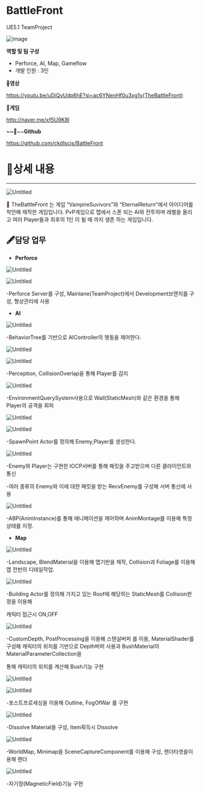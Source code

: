 # BattleFront
UE5.1 TeamProject

![image](https://github.com/ckdlscjs/BattleFront/assets/41976800/c95220f4-b9c7-4321-81fb-a268319fc99d)

**역할 및 팀 구성**
- Perforce, AI, Map, Gameflow
- 개발 인원 : 3인

~~📎~~**영상**

https://youtu.be/uDiQvUdp6hE?si=ac6YNenHf0u3xg1y(TheBattleFront)

📎**게임**

http://naver.me/xf5U9K8l

**~~**📎~~**Github**

https://github.com/ckdlscjs/BattleFront

# 📝상세 내용

---

![Untitled](https://prod-files-secure.s3.us-west-2.amazonaws.com/2c037e11-5d69-451f-8557-93550e6a2b52/16eab047-61d4-47c3-a63f-fe639303e322/Untitled.png)

<aside>
📢 TheBattleFront 는 게임 “VampireSuvivors”와 “EternalReturn”에서 아이디어를 착안해
제작한 게임입니다.
PvP게임으로 맵에서 스폰 되는 AI와 전투하며 레벨을 올리고 여러 Player들과
최후의 1인 이 될 때 까지 생존 하는 게임입니다.

</aside>

## 🖋️담당 업무

- **Perforce**

![Untitled](https://prod-files-secure.s3.us-west-2.amazonaws.com/2c037e11-5d69-451f-8557-93550e6a2b52/7b5033a9-1d5c-4843-a145-492a272be785/Untitled.png)

![Untitled](https://prod-files-secure.s3.us-west-2.amazonaws.com/2c037e11-5d69-451f-8557-93550e6a2b52/c795e2ec-7719-49bd-8a6a-8964699f58a2/Untitled.png)

-Perforce Server를 구성, Mainlane(TeamProject)에서 Development브랜치를 구성, 형상관리에 사용

- **AI**

![Untitled](https://prod-files-secure.s3.us-west-2.amazonaws.com/2c037e11-5d69-451f-8557-93550e6a2b52/9348ab2e-396b-4577-a621-a4725a6796e5/Untitled.png)

-BehaviorTree를 기반으로 AIController의 행동을 제어한다.

![Untitled](https://prod-files-secure.s3.us-west-2.amazonaws.com/2c037e11-5d69-451f-8557-93550e6a2b52/42eb6f4e-9b49-482d-a54a-673aecb0253f/Untitled.png)

![Untitled](https://prod-files-secure.s3.us-west-2.amazonaws.com/2c037e11-5d69-451f-8557-93550e6a2b52/916c0309-5409-478e-8234-42c2aeebdad0/Untitled.png)

-Perception, CollisionOverlap을 통해 Player를 감지

![Untitled](https://prod-files-secure.s3.us-west-2.amazonaws.com/2c037e11-5d69-451f-8557-93550e6a2b52/0ebafa83-459d-44b1-b125-319e5122f947/Untitled.png)

-EnvironmentQuerySystem사용으로 Wall(StaticMesh)와 같은 환경을 통해 Player의 공격을 회피

![Untitled](https://prod-files-secure.s3.us-west-2.amazonaws.com/2c037e11-5d69-451f-8557-93550e6a2b52/e72db4b5-eeff-4d6a-84d5-e7f2f86971e7/Untitled.png)

![Untitled](https://prod-files-secure.s3.us-west-2.amazonaws.com/2c037e11-5d69-451f-8557-93550e6a2b52/2d7458f2-15fc-412f-94a8-be8a2a0d7b31/ab5a4903-a7e2-463a-876f-a215023c8004.png)

-SpawnPoint Actor를 정의해 Enemy,Player를 생성한다.

![Untitled](https://prod-files-secure.s3.us-west-2.amazonaws.com/2c037e11-5d69-451f-8557-93550e6a2b52/43a6a91f-0788-4386-b56e-5f4c5d5f225a/Untitled.png)

-Enemy와 Player는 구현한 IOCP서버를 통해 패킷을 주고받으며 다른 클라이언트와 통신

-여러 종류의 Enemy와 이에 대한 패킷을 받는 RecvEnemy를 구성해 서버 통신에 사용

![Untitled](https://prod-files-secure.s3.us-west-2.amazonaws.com/2c037e11-5d69-451f-8557-93550e6a2b52/4193fb25-366d-439b-a897-da7a1455dfaa/Untitled.png)

-ABP(AnimInstance)를 통해 애니메이션을 제어하며 AnimMontage를 이용해 특정 상태를 지정.

- **Map**

![Untitled](https://prod-files-secure.s3.us-west-2.amazonaws.com/2c037e11-5d69-451f-8557-93550e6a2b52/f08b5281-c4f9-439f-9e77-242a7ebbb89f/Untitled.png)

-Landscape, BlendMaterial을 이용해 맵기반을 제작, Collision과 Foliage를 이용해 맵 전반의 디테일작업.

![Untitled](https://prod-files-secure.s3.us-west-2.amazonaws.com/2c037e11-5d69-451f-8557-93550e6a2b52/238b3545-d69b-4a73-abf8-cd8c2b951d4d/Untitled.png)

-Building Actor를 정의해 가지고 있는 Roof에 해당하는 StaticMesh를 Collision판정을 이용해

캐릭터 접근시 ON,OFF

![Untitled](https://prod-files-secure.s3.us-west-2.amazonaws.com/2c037e11-5d69-451f-8557-93550e6a2b52/feaa79e4-60e1-47e0-bbf3-76d54d5841d9/Untitled.png)

-CustomDepth, PostProcessing을 이용해 스텐실버퍼 를 이용, MaterialShader를 구성해
캐릭터의 위치를 기반으로 Depth버퍼 사용과 BushMaterial의 MaterialParameterCollection을

통해 캐릭터의 위치를 계산해 Bush기능 구현

![Untitled](https://prod-files-secure.s3.us-west-2.amazonaws.com/2c037e11-5d69-451f-8557-93550e6a2b52/7fd90580-acca-4f89-afd4-8f5d8b476acc/Untitled.png)

![Untitled](https://prod-files-secure.s3.us-west-2.amazonaws.com/2c037e11-5d69-451f-8557-93550e6a2b52/1a0db9b8-d66e-4aaa-b5b0-4ed320e754f6/Untitled.png)

-포스트프로세싱을 이용해 Outline, FogOfWar 를 구현

![Untitled](https://prod-files-secure.s3.us-west-2.amazonaws.com/2c037e11-5d69-451f-8557-93550e6a2b52/8db5e9f2-d611-4b6e-84a9-472ac17ac6c3/Untitled.png)

-Dissolve Material을 구성, Item획득시 Dissolve

![Untitled](https://prod-files-secure.s3.us-west-2.amazonaws.com/2c037e11-5d69-451f-8557-93550e6a2b52/f1209b41-0ca3-418b-8318-8af3fa622cb5/Untitled.png)

-WorldMap, Minimap을 SceneCaptureComponent를 이용해 구성, 렌더타겟을이용해 렌더

![Untitled](https://prod-files-secure.s3.us-west-2.amazonaws.com/2c037e11-5d69-451f-8557-93550e6a2b52/1270cd6c-eb2f-4e18-9eb5-52b3fc4be338/Untitled.png)

-자기장(MagneticField)기능 구현
